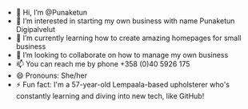 - 👋 Hi, I’m @Punaketun
- 👀 I’m interested in starting my own business with name Punaketun Digipalvelut
- 🌱 I’m currently learning how to create amazing homepages for small business
- 💞️ I’m looking to collaborate on how to manage my own business
- 📫 You can reach me by phone +358 (0)40 5926 175
- 😄 Pronouns: She/her
- ⚡ Fun fact: I'm a 57-year-old Lempaala-based upholsterer who's constantly learning and diving into new tech, like GitHub!

<!---
Punaketun/Punaketun is a ✨ special ✨ repository because its `README.md` (this file) appears on your GitHub profile.
You can click the Preview link to take a look at your changes.
--->
